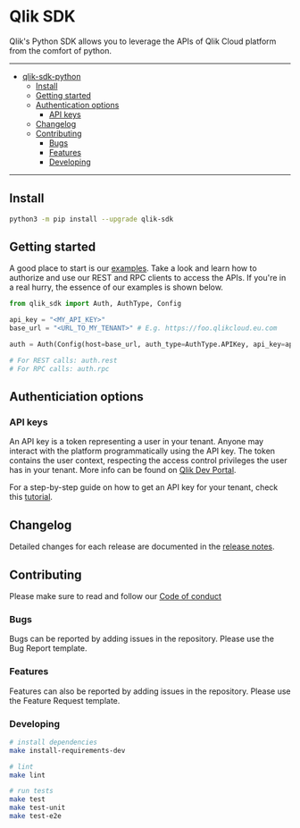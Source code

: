 # Qlik SDK

Qlik's Python SDK allows you to leverage the APIs of Qlik Cloud platform from the comfort of python.

---
- [qlik-sdk-python](#qlik-sdk-python)
  - [Install](#install)
  - [Getting started](#getting-started)
  - [Authentication options](#authentication-options)
    - [API keys](#api-keys)
  - [Changelog](#changelog)
  - [Contributing](#contributing)
    - [Bugs](#bugs)
    - [Features](#features)
    - [Developing](#developing)
---

## Install

```bash
python3 -m pip install --upgrade qlik-sdk
```

## Getting started

A good place to start is our [examples](./examples/). Take a look and learn how to authorize and use our REST and RPC clients to access the APIs. If you're in a real hurry, the essence of our examples is shown below.

```python
from qlik_sdk import Auth, AuthType, Config

api_key = "<MY_API_KEY>"
base_url = "<URL_TO_MY_TENANT>" # E.g. https://foo.qlikcloud.eu.com

auth = Auth(Config(host=base_url, auth_type=AuthType.APIKey, api_key=api_key))

# For REST calls: auth.rest
# For RPC calls: auth.rpc
```


## Authenticiation options

### API keys

An API key is a token representing a user in your tenant. Anyone may interact with the platform programmatically using the API key. The token contains the user context, respecting the access control privileges the user has in your tenant. More info can be found on [Qlik Dev Portal](https://qlik.dev/basics/authentication-options#api-keys).

For a step-by-step guide on how to get an API key for your tenant, check this [tutorial](https://qlik.dev/tutorials/generate-your-first-api-key).

## Changelog

Detailed changes for each release are documented in the [release notes](./CHANGELOG.md).

## Contributing

Please make sure to read and follow our [Code of conduct](https://github.com/qlik-oss/open-source/blob/master/CODE_OF_CONDUCT.md)

### Bugs
Bugs can be reported by adding issues in the repository. Please use the Bug Report template.

### Features
Features can also be reported by adding issues in the repository. Please use the Feature Request template.

### Developing
```bash
# install dependencies
make install-requirements-dev

# lint
make lint

# run tests
make test
make test-unit
make test-e2e

```
